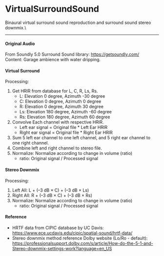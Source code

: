 # VirtualSurroundSound
Binaural virtual surround sound reproduction and surround sound stereo downmix.\

---
#### Original Audio
From Soundly 5.0 Surround Sound library: https://getsoundly.com/ \
Content: Garage ambience with water dripping.

#### Virtual Surround
Processing:
1. Get HRIR from database for L, C, R, Ls, Rs.
    - L: Elevation 0 degree, Azimuth -30 degree
    - C: Elevation 0 degree, Azimuth 0 degree
    - R: Elevation 0 degree, Azimuth 30 degree
    - Ls: Elevation 180 degree, Azimuth -60 degree
    - Rs: Elevation 180 degree, Azimuth 60 degree
2. Convolve Each channel with respective HRIR.
    - Left ear signal = Original file * Left Ear HRIR
    - Right ear signal = Original file * Right Ear HRIR
3. Sum 5 left ear channel to one left channel, and 5 right ear channel to one right channel.
4. Combine left and right channel to stereo file.
5. Normalize: Normalize according to change in volume (ratio)
    - ratio: Original signal / Processed signal


#### Stereo Downmix
Processing:
1. Left All: L + (–3 dB × C) + (–3 dB × Ls)
2. Right All: R + (–3 dB × C) + (–3 dB × Rs)
3. Normalize: Normalize according to change in volume (ratio)
    - ratio: Original signal / Processed signal


#### Reference
- HRTF data from CIPIC database by UC Davis: https://www.ece.ucdavis.edu/cipic/spatial-sound/hrtf-data/
- Stereo downmix method reference Dolby website (Lo/Ro - default): https://professionalsupport.dolby.com/s/article/How-do-the-5-1-and-Stereo-downmix-settings-work?language=en_US
